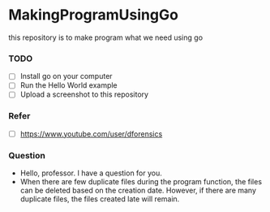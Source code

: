 # MakingProgramUsingGo
this repository is to make program what we need using go 

### TODO
- [ ] Install go on your computer
- [ ] Run the Hello World example
- [ ] Upload a screenshot to this repository

### Refer
- [ ] https://www.youtube.com/user/dforensics

### Question
- Hello, professor. I have a question for you.
- When there are few duplicate files during the program function, the files can be deleted based on the creation date. However, if there are many duplicate files, the files created late will remain.
